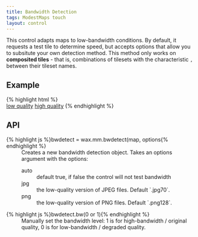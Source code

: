 ```yaml
---
title: Bandwidth Detection
tags: ModestMaps touch
layout: control
---
```


This control adapts maps to low-bandwidth conditions. By default, it requests
a test tile to determine speed, but accepts options that allow you to subsitute
your own detection method. This method only works on **composited tiles** - that is,
combinations of tilesets with the characteristic `,` between their tileset
names.

## Example

<div class='live'>
{% highlight html %}
<div id='map-div'></div>
<a href='#' id='trigger-low'>low quality</a>
<a href='#' id='trigger-high'>high quality</a>
<script>
var mm = com.modestmaps;
var url = 'http://api.tiles.mapbox.com/v3/mapbox.blue-marble-topo-jul.jsonp';

wax.tilejson(url, function(tilejson) {
    var m = new mm.Map('map-div',
      new wax.mm.connector(tilejson), null,
      [new mm.MouseHandler(), new mm.TouchHandler()]);
    var bw = wax.mm.bwdetect(m, {
      png: '.png32'
    });
    document.getElementById('trigger-low').onclick = function() {
      bw.bw(0); return false;
    };
    document.getElementById('trigger-high').onclick = function() {
      bw.bw(1); return false;
    };
    m.setCenterZoom(new mm.Location(39, -98), 2);
});
</script>
{% endhighlight %}
</div>

## API

<dl>
  <dt>{% highlight js %}bwdetect = wax.mm.bwdetect(map, options{% endhighlight %}</dt>
  <dd>Creates a new bandwidth detection object. Takes an options argument with the options:
    <dl>
      <dt>auto</dt><dd>default true, if false the control will not test bandwidth</dd>
      <dt>jpg</dt> <dd>the low-quality version of JPEG files. Default `.jpg70`.</dd>
      <dt>png</dt> <dd>the low-quality version of PNG files. Default `.png128`.</dd>
    </dl>
  </dd>
  <dt>{% highlight js %}bwdetect.bw(0 or 1){% endhighlight %}</dt>
  <dd>Manually set the bandwidth level: 1 is for high-bandwidth / original quality,
  0 is for low-bandwidth / degraded quality.</dd>
</dl>
